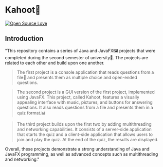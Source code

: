 # Kahoot👾

[![Open Source Love](https://badges.frapsoft.com/os/v1/open-source.svg?v=102)](https://github.com/ellerbrock/open-source-badge/)

## Introduction

"This repository contains a series of Java and JavaFX🖼 projects that were completed during the second semester of university🏢. The projects are related to each other and build upon one another.

>The first project is a console application that reads questions from a file📑 and presents them as multiple choice and open-ended questions. 

>The second project is a GUI version of the first project, implemented using JavaFX. This project, called Kahoot, features a visually appealing interface with music, pictures, and buttons for answering questions. It also reads questions from a file and presents them in a quiz format.📊

>The third project builds upon the first two by adding multithreading and networking capabilities. It consists of a server-side application that starts the quiz and a client-side application that allows users to join and play the quiz. At the end of the quiz, the results are displayed.

Overall, these projects demonstrate a strong understanding of Java and JavaFX programming, as well as advanced concepts such as multithreading and networking."
